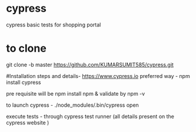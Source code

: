 # cypress
cypress basic tests for shopping portal

# to clone 
git clone -b master https://github.com/KUMARSUMIT585/cypress.git

#Installation steps and details-
https://www.cypress.io
preferred way - npm install cypress


pre requisite will be npm 
install npm & validate by npm -v

to launch cypress -  ./node_modules/.bin/cypress open

execute tests - through cypress test runner (all details present on the cypress website )




